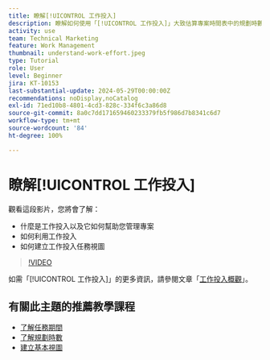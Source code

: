 ```yaml
---
title: 瞭解[!UICONTROL 工作投入]
description: 瞭解如何使用「[!UICONTROL 工作投入]」大致估算專案時間表中的規劃時數。
activity: use
team: Technical Marketing
feature: Work Management
thumbnail: understand-work-effort.jpeg
type: Tutorial
role: User
level: Beginner
jira: KT-10153
last-substantial-update: 2024-05-29T00:00:00Z
recommendations: noDisplay,noCatalog
exl-id: 71ed10b8-4801-4cd3-828c-334f6c3a86d8
source-git-commit: 8a0c7dd171659460233379fb5f986d7b8341c6d7
workflow-type: tm+mt
source-wordcount: '84'
ht-degree: 100%

---
```


# 瞭解[!UICONTROL 工作投入]

觀看這段影片，您將會了解：

* 什麼是工作投入以及它如何幫助您管理專案
* 如何利用工作投入
* 如何建立工作投入任務視圖

>[!VIDEO](https://video.tv.adobe.com/v/3429446/?quality=12&learn=on)

如需「[!UICONTROL 工作投入]」的更多資訊，請參閱文章「[工作投入概觀](https://experienceleague.adobe.com/docs/workfront/using/manage-work/tasks/task-information/work-effort.html?lang=zh-Hant)」。

## 有關此主題的推薦教學課程

* [了解任務期間](/help/manage-work/tasks/understand-task-durations.md)
* [了解規劃時數](/help/manage-work/tasks/understand-planned-hours.md)
* [建立基本視圖](/help/reporting/basic-reporting/create-a-basic-view.md)
